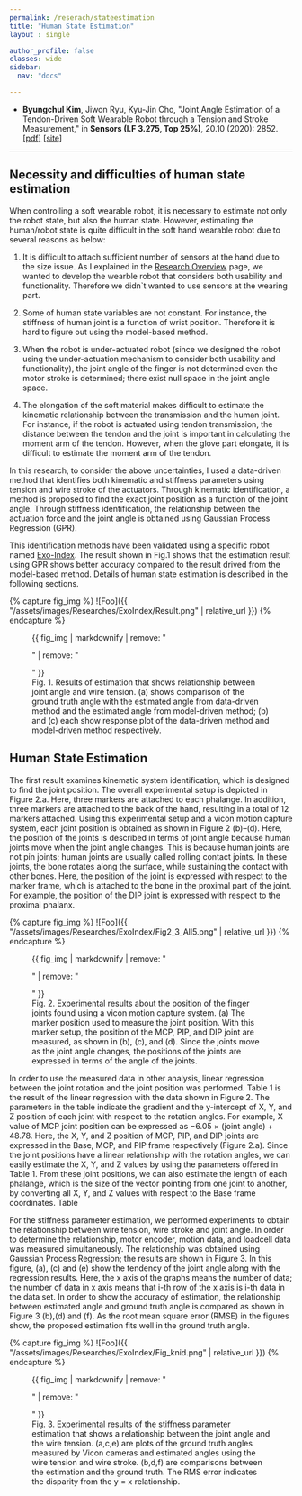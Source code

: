 ```yaml
---
permalink: /reserach/stateestimation
title: "Human State Estimation"
layout : single

author_profile: false
classes: wide
sidebar:
  nav: "docs"

---
```

- **Byungchul Kim**, Jiwon Ryu, Kyu-Jin Cho, "Joint Angle Estimation of a Tendon-Driven Soft Wearable Robot through a Tension and Stroke Measurement," in **Sensors (I.F 3.275, Top 25%)**, 20.10 (2020): 2852. [[pdf]][Sensors_pdf] [[site]][Sensors_link]


---

**Necessity and difficulties of human state estimation**
---

When controlling a soft wearable robot, it is necessary to estimate not only the robot state, but also the human state. However, estimating the human/robot state is quite difficult in the soft hand wearable robot due to several reasons as below:

1. It is difficult to attach sufficient number of sensors at the hand due to the size issue. As I explained in the [Research Overview][overview] page, we wanted to develop the wearble robot that considers both usability and functionality. Therefore we didn`t wanted to use sensors at the wearing part.

2. Some of human state variables are not constant. For instance, the stiffness of human joint is a function of wrist position. Therefore it is hard to figure out using the model-based method.

3. When the robot is under-actuated robot (since we designed the robot using the under-actuation mechanism to consider both usability and functionality), the joint angle of the finger is not determined even the motor stroke is determined; there exist null space in the joint angle space. 

4. The elongation of the soft material makes difficult to estimate the kinematic relationship between the transmission and the human joint. For instance, if the robot is actuated using tendon transmission, the distance between the tendon and the joint is important in calculating the moment arm of the tendon. However, when the glove part elongate, it is difficult to estimate the moment arm of the tendon.

In this research, to consider the above uncertainties, I used a data-driven method that identifies both kinematic and stiffness parameters using tension and wire stroke of the actuators. Through kinematic identification, a method is proposed to find the exact joint position as a function of the joint angle. Through stiffness identification, the relationship between the actuation force and the joint angle is obtained using Gaussian Process Regression (GPR).

This identification methods have been validated using a specific robot named [Exo-Index][ExoIndex]. The result shown in Fig.1 shows that the estimation result using GPR shows better accuracy compared to the result drived from the model-based method. Details of human state estimation is described in the following sections.

{% capture fig_img %}
![Foo]({{ "/assets/images/Researches/ExoIndex/Result.png" | relative_url }})
{% endcapture %}

<figure>
  {{ fig_img | markdownify | remove: "<p>" | remove: "</p>" }}
  <figcaption>Fig. 1. Results of estimation that shows relationship between joint angle and wire tension. (a) shows comparison of the ground truth angle with the estimated angle from data-driven method and the estimated angle from model-driven method; (b) and (c) each show response plot of the data-driven method and model-driven method respectively.</figcaption>
</figure>


**Human State Estimation**
--
The first result examines kinematic system identification, which is designed to find the joint position. The overall experimental setup is depicted in Figure 2.a. Here, three markers are attached to each phalange. In addition, three markers are attached to the back of the hand, resulting in a total of 12 markers attached. Using this experimental setup and a vicon motion capture system, each joint position is obtained as shown in Figure 2 (b)–(d). Here, the position of the joints is described in terms of joint angle because human joints move when the joint angle changes. This is because human joints are not pin joints; human joints are usually called rolling contact joints. In these joints, the bone rotates along the surface, while sustaining the contact with other bones. Here, the position of the joint is expressed with respect to the marker frame, which is attached to the bone in the proximal part of the joint. For example, the position of the DIP joint is expressed with respect to the proximal phalanx.

{% capture fig_img %}
![Foo]({{ "/assets/images/Researches/ExoIndex/Fig2_3_All5.png" | relative_url }})
{% endcapture %}

<figure>
  {{ fig_img | markdownify | remove: "<p>" | remove: "</p>" }}
  <figcaption>Fig. 2. Experimental results about the position of the finger joints found using a vicon motion capture system. (a) The marker position used to measure the joint position. With this marker setup, the position of the MCP, PIP, and DIP joint are measured, as shown in (b), (c), and (d). Since the joints move as the joint angle changes, the positions of the joints are expressed in terms of the angle of the joints.</figcaption>
</figure>

In order to use the measured data in other analysis, linear regression between the joint rotation
and the joint position was performed. Table 1 is the result of the linear regression with the data shown in Figure 2. The parameters in the table indicate the gradient and the y-intercept of X, Y, and Z position of each joint with respect to the rotation angles. For example, X value of MCP joint position can be expressed as −6.05 × (joint angle) + 48.78. Here, the X, Y, and Z position of MCP, PIP, and DIP joints are expressed in the Base, MCP, and PIP frame respectively (Figure 2.a). Since the joint positions have a linear relationship with the rotation angles, we can easily estimate the X, Y, and Z values by using the parameters offered in Table 1. From these joint positions, we can also estimate the length of each phalange, which is the size of the vector pointing from one joint to another, by converting all X, Y, and Z values with respect to the Base frame coordinates.
Table

For the stiffness parameter estimation, we performed experiments to obtain the relationship
between wire tension, wire stroke and joint angle. In order to determine the relationship, motor encoder, motion data, and loadcell data was measured simultaneously. The relationship was obtained using Gaussian Process Regression; the results are shown in Figure 3. In this figure, (a), (c) and (e) show the tendency of the joint angle along with the regression results. Here, the x axis of the graphs means the number of data; the number of data in x axis means that i-th row of the x axis is i-th data in the data set. In order to show the accuracy of estimation, the relationship between estimated angle and ground truth angle is compared as shown in Figure 3 (b),(d) and (f). As the root mean square error (RMSE) in the figures show, the proposed estimation fits well in the ground truth angle. 

{% capture fig_img %}
![Foo]({{ "/assets/images/Researches/ExoIndex/Fig_knid.png" | relative_url }})
{% endcapture %}

<figure>
  {{ fig_img | markdownify | remove: "<p>" | remove: "</p>" }}
  <figcaption>Fig. 3. Experimental results of the stiffness parameter estimation that shows a relationship between the joint angle and the wire tension. (a,c,e) are plots of the ground truth angles measured by Vicon cameras and estimated angles using the wire tension and wire stroke. (b,d,f) are comparisons between the estimation and the ground truth. The RMS error indicates the disparity from the y = x relationship.</figcaption>
</figure>

[Sensors_pdf]:https://github.com/bc-kim/bc-kim.github.io/blob/master/assets/Publications/Kim%2C%20Ryu%2C%20Cho%20-%202020%20-%20Joint%20Angle%20Estimation%20of%20a%20Tendon-driven%20Soft%20Wearable%20Robot%20through%20a%20Tension%20and%20Stroke%20Measurement.pdf
[Sensors_link]: https://www.mdpi.com/718524 
[overview]: /research
[knID]: /reserach/stateestimation#estimation-of-the-joint-angle-using-the-motor-data
[kmID]: /reserach/stateestimation#estimation-of-the-joint-position
[ExoIndex]: /research/exogloveindex